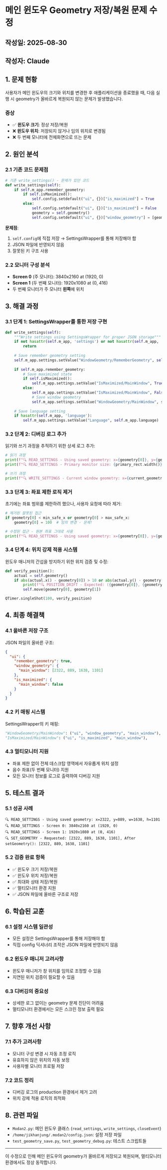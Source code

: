 # 메인 윈도우 Geometry 저장/복원 문제 수정

## 작성일: 2025-08-30
## 작성자: Claude

## 1. 문제 현황

사용자가 메인 윈도우의 크기와 위치를 변경한 후 애플리케이션을 종료했을 때, 다음 실행 시 geometry가 올바르게 복원되지 않는 문제가 발생했습니다.

### 증상
- ✅ **윈도우 크기**: 정상 저장/복원
- ❌ **윈도우 위치**: 저장되지 않거나 임의 위치로 변경됨
- ❌ 두 번째 모니터에 전체화면으로 뜨는 문제

## 2. 원인 분석

### 2.1 기존 코드 문제점
```python
# 기존 write_settings() - 문제가 있던 코드
def write_settings(self):
    if self.m_app.remember_geometry:
        if self.isMaximized():
            self.config.setdefault("ui", {})["is_maximized"] = True
        else:
            self.config.setdefault("ui", {})["is_maximized"] = False
            geometry = self.geometry()
            self.config.setdefault("ui", {})["window_geometry"] = [geometry.x(), geometry.y(), geometry.width(), geometry.height()]
```

**문제점**:
1. `self.config`에 직접 저장 → SettingsWrapper를 통해 저장해야 함
2. JSON 파일에 반영되지 않음
3. 잘못된 키 구조 사용

### 2.2 모니터 구성 분석
- **Screen 0** (주 모니터): 3840x2160 at (1920, 0)
- **Screen 1** (두 번째 모니터): 1920x1080 at (0, 416)
- 두 번째 모니터가 주 모니터 **왼쪽**에 위치

## 3. 해결 과정

### 3.1 단계 1: SettingsWrapper를 통한 저장 구현
```python
def write_settings(self):
    """Write settings using SettingsWrapper for proper JSON storage"""
    if not hasattr(self.m_app, 'settings') or not hasattr(self.m_app, 'remember_geometry'):
        return
        
    # Save remember geometry setting
    self.m_app.settings.setValue("WindowGeometry/RememberGeometry", self.m_app.remember_geometry)
    
    if self.m_app.remember_geometry:
        # Save maximized state
        if self.isMaximized():
            self.m_app.settings.setValue("IsMaximized/MainWindow", True)
        else:
            self.m_app.settings.setValue("IsMaximized/MainWindow", False)
            # Save window geometry
            self.m_app.settings.setValue("WindowGeometry/MainWindow", self.geometry())
    
    # Save language setting
    if hasattr(self.m_app, 'language'):
        self.m_app.settings.setValue("Language", self.m_app.language)
```

### 3.2 단계 2: 디버깅 로그 추가
읽기와 쓰기 과정을 추적하기 위한 상세 로그 추가:

```python
# 읽기 과정
print(f"🔍 READ_SETTINGS - Using saved geometry: x={geometry[0]}, y={geometry[1]}, w={geometry[2]}, h={geometry[3]}")
print(f"🔍 READ_SETTINGS - Primary monitor size: {primary_rect.width()}x{primary_rect.height()}")

# 쓰기 과정  
print(f"🔍 WRITE_SETTINGS - Current window geometry: x={current_geometry.x()}, y={current_geometry.y()}, w={current_geometry.width()}, h={current_geometry.height()}")
```

### 3.3 단계 3: 좌표 제한 로직 제거
초기에는 좌표 범위를 제한하려 했으나, 사용자 요청에 따라 제거:

```python
# 제거된 잘못된 접근
if geometry[0] < min_safe_x or geometry[0] > max_safe_x:
    geometry[0] = 100  # 임의 변경 - 문제!

# 수정된 접근 - 원본 좌표 그대로 사용
print(f"🔍 READ_SETTINGS - Using saved geometry: x={geometry[0]}, y={geometry[1]}, w={geometry[2]}, h={geometry[3]}")
```

### 3.4 단계 4: 위치 강제 적용 시스템
윈도우 매니저의 간섭을 방지하기 위한 위치 검증 및 수정:

```python
def verify_position():
    actual = self.geometry()
    if abs(actual.x() - geometry[0]) > 10 or abs(actual.y() - geometry[1]) > 10:
        print(f"🔍 POSITION_DRIFT - Expected: ({geometry[0]}, {geometry[1]}), Got: ({actual.x()}, {actual.y()}), Correcting...")
        self.move(geometry[0], geometry[1])

QTimer.singleShot(100, verify_position)
```

## 4. 최종 해결책

### 4.1 올바른 저장 구조
JSON 파일의 올바른 구조:
```json
{
  "ui": {
    "remember_geometry": true,
    "window_geometry": {
      "main_window": [2322, 889, 1638, 1101]
    },
    "is_maximized": {
      "main_window": false
    }
  }
}
```

### 4.2 키 매핑 시스템
SettingsWrapper의 키 매핑:
```python
"WindowGeometry/MainWindow": ("ui", "window_geometry", "main_window"),
"IsMaximized/MainWindow": ("ui", "is_maximized", "main_window"),
```

### 4.3 멀티모니터 지원
- 좌표 제한 없이 전체 데스크탑 영역에서 자유롭게 위치 설정
- 음수 좌표(두 번째 모니터) 지원
- 모든 모니터 정보를 로그로 출력하여 디버깅 지원

## 5. 테스트 결과

### 5.1 성공 사례
```
🔍 READ_SETTINGS - Using saved geometry: x=2322, y=889, w=1638, h=1101
🔍 READ_SETTINGS - Screen 0: 3840x2160 at (1920, 0)
🔍 READ_SETTINGS - Screen 1: 1920x1080 at (0, 416)  
🔍 SET_GEOMETRY - Requested: [2322, 889, 1638, 1101], After setGeometry(): [2322, 889, 1638, 1101]
```

### 5.2 검증 완료 항목
- ✅ 윈도우 크기 저장/복원
- ✅ 윈도우 위치 저장/복원  
- ✅ 최대화 상태 저장/복원
- ✅ 멀티모니터 환경 지원
- ✅ JSON 파일에 올바른 구조로 저장

## 6. 학습된 교훈

### 6.1 설정 시스템 일관성
- 모든 설정은 SettingsWrapper를 통해 저장해야 함
- 직접 config 딕셔너리 조작은 JSON 파일에 반영되지 않음

### 6.2 윈도우 매니저 고려사항
- 윈도우 매니저가 창 위치를 임의로 조정할 수 있음
- 지연된 위치 검증이 필요할 수 있음

### 6.3 디버깅의 중요성
- 상세한 로그 없이는 geometry 문제 진단이 어려움
- 멀티모니터 환경에서는 모든 스크린 정보 출력 필요

## 7. 향후 개선 사항

### 7.1 추가 고려사항
- 모니터 구성 변경 시 자동 조정 로직
- 유효하지 않은 위치의 자동 보정
- 사용자별 모니터 프로필 저장

### 7.2 코드 정리
- 디버깅 로그의 production 환경에서 제거 고려
- 위치 강제 적용 로직의 최적화

## 8. 관련 파일

- `Modan2.py`: 메인 윈도우 클래스 (`read_settings`, `write_settings`, `closeEvent`)
- `/home/jikhanjung/.modan2/config.json`: 설정 저장 파일
- `test_geometry_save.py`, `test_geometry_debug.py`: 테스트 스크립트들

---

이 수정으로 인해 메인 윈도우의 geometry가 올바르게 저장되고 복원되며, 멀티모니터 환경에서도 정상 동작합니다.